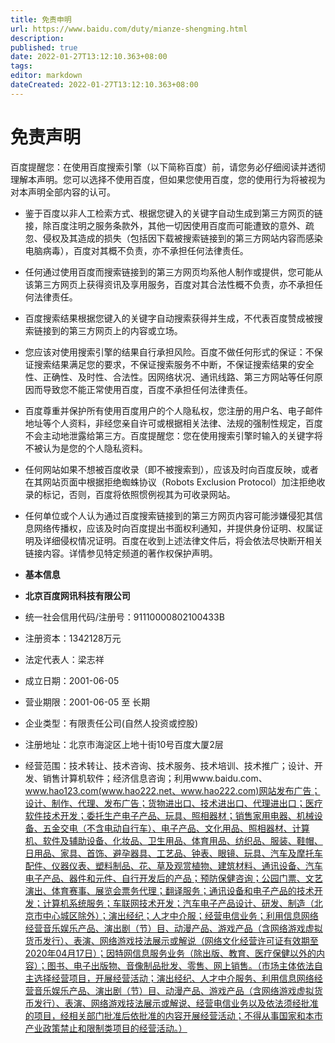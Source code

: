 ```yaml
---
title: 免责申明
url: https://www.baidu.com/duty/mianze-shengming.html
description:
published: true
date: 2022-01-27T13:12:10.363+08:00
tags:
editor: markdown
dateCreated: 2022-01-27T13:12:10.363+08:00
---
```


# 免责声明

百度提醒您：在使用百度搜索引擎（以下简称百度）前，请您务必仔细阅读并透彻理解本声明。您可以选择不使用百度，但如果您使用百度，您的使用行为将被视为对本声明全部内容的认可。

-   鉴于百度以非人工检索方式、根据您键入的关键字自动生成到第三方网页的链接，除百度注明之服务条款外，其他一切因使用百度而可能遭致的意外、疏忽、侵权及其造成的损失（包括因下载被搜索链接到的第三方网站内容而感染电脑病毒），百度对其概不负责，亦不承担任何法律责任。
-   任何通过使用百度而搜索链接到的第三方网页均系他人制作或提供，您可能从该第三方网页上获得资讯及享用服务，百度对其合法性概不负责，亦不承担任何法律责任。
-   百度搜索结果根据您键入的关键字自动搜索获得并生成，不代表百度赞成被搜索链接到的第三方网页上的内容或立场。
-   您应该对使用搜索引擎的结果自行承担风险。百度不做任何形式的保证：不保证搜索结果满足您的要求，不保证搜索服务不中断，不保证搜索结果的安全性、正确性、及时性、合法性。因网络状况、通讯线路、第三方网站等任何原因而导致您不能正常使用百度，百度不承担任何法律责任。
-   百度尊重并保护所有使用百度用户的个人隐私权，您注册的用户名、电子邮件地址等个人资料，非经您亲自许可或根据相关法律、法规的强制性规定，百度不会主动地泄露给第三方。百度提醒您：您在使用搜索引擎时输入的关键字将不被认为是您的个人隐私资料。
-   任何网站如果不想被百度收录（即不被搜索到），应该及时向百度反映，或者在其网站页面中根据拒绝蜘蛛协议（Robots Exclusion Protocol）加注拒绝收录的标记，否则，百度将依照惯例视其为可收录网站。
-   任何单位或个人认为通过百度搜索链接到的第三方网页内容可能涉嫌侵犯其信息网络传播权，应该及时向百度提出书面权利通知，并提供身份证明、权属证明及详细侵权情况证明。百度在收到上述法律文件后，将会依法尽快断开相关链接内容。详情参见特定频道的著作权保护声明。

-   **基本信息**
-   **北京百度网讯科技有限公司**
-   统一社会信用代码/注册号：91110000802100433B
-   注册资本：1342128万元
-   法定代表人：梁志祥
-   成立日期：2001-06-05
-   营业期限：2001-06-05 至 长期
-   企业类型：有限责任公司(自然人投资或控股)
-   注册地址：北京市海淀区上地十街10号百度大厦2层
-   经营范围：技术转让、技术咨询、技术服务、技术培训、技术推广；设计、开发、销售计算机软件；经济信息咨询；利用www.baidu.com、www.hao123.com(www.hao222.net、www.hao222.com)网站发布广告；设计、制作、代理、发布广告；货物进出口、技术进出口、代理进出口；医疗软件技术开发；委托生产电子产品、玩具、照相器材；销售家用电器、机械设备、五金交电（不含电动自行车）、电子产品、文化用品、照相器材、计算机、软件及辅助设备、化妆品、卫生用品、体育用品、纺织品、服装、鞋帽、日用品、家具、首饰、避孕器具、工艺品、钟表、眼镜、玩具、汽车及摩托车配件、仪器仪表、塑料制品、花、草及观赏植物、建筑材料、通讯设备、汽车电子产品、器件和元件、自行开发后的产品；预防保健咨询；公园门票、文艺演出、体育赛事、展览会票务代理；翻译服务；通讯设备和电子产品的技术开发；计算机系统服务；车联网技术开发；汽车电子产品设计、研发、制造（北京市中心城区除外）；演出经纪；人才中介服；经营电信业务；利用信息网络经营音乐娱乐产品、演出剧（节）目、动漫产品、游戏产品（含网络游戏虚拟货币发行）、表演、网络游戏技法展示或解说（网络文化经营许可证有效期至2020年04月17日）；因特网信息服务业务（除出版、教育、医疗保健以外的内容）；图书、电子出版物、音像制品批发、零售、网上销售。（市场主体依法自主选择经营项目，开展经营活动；演出经纪、人才中介服务、利用信息网络经营音乐娱乐产品、演出剧（节）目、动漫产品、游戏产品（含网络游戏虚拟货币发行）、表演、网络游戏技法展示或解说、经营电信业务以及依法须经批准的项目，经相关部门批准后依批准的内容开展经营活动；不得从事国家和本市产业政策禁止和限制类项目的经营活动。）